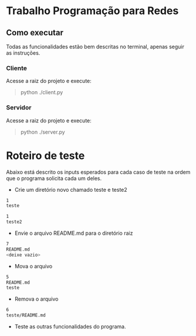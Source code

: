 # Trabalho Programação para Redes

## Como executar

Todas as funcionalidades estão bem descritas no terminal, apenas seguir as instruções.

### Cliente

Acesse a raiz do projeto e execute:

> python ./client.py

### Servidor

Acesse a raiz do projeto e execute:

> python ./server.py


# Roteiro de teste

Abaixo está descrito os inputs esperados para cada caso de teste na ordem que o programa solicita cada um deles.

- Crie um diretório novo chamado teste e teste2

```bash
1
teste

1
teste2
```
- Envie o arquivo README.md para o diretório raiz

```bash
7
README.md
<deixe vazio>
```

- Mova o arquivo

```bash
5
README.md
teste
```

- Remova o arquivo

```bash
6
teste/README.md
```

- Teste as outras funcionalidades do programa.